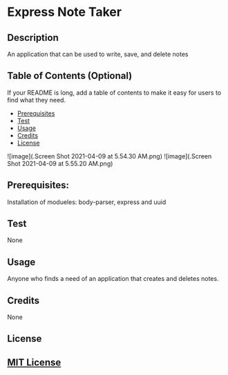 # Express Note Taker

## Description

An application that can be used to write, save, and delete notes


## Table of Contents (Optional)

If your README is long, add a table of contents to make it easy for users to find what they need.
- [Prerequisites](#prerequisites)
- [Test](#test)
- [Usage](#Usage)
- [Credits](#credits)
- [License](#license)

![image](.Screen Shot 2021-04-09 at 5.54.30 AM.png)
![image](.Screen Shot 2021-04-09 at 5.55.20 AM.png)

## Prerequisites: 

Installation of modueles: body-parser, express and uuid



## Test

None

## Usage

Anyone who finds a need of an application that creates and deletes notes.

## Credits

None

## License
[MIT License](./license.txt)
---
